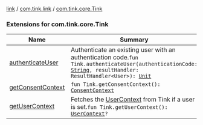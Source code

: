 [link](../../index.md) / [com.tink.link](../index.md) / [com.tink.core.Tink](./index.md)

### Extensions for com.tink.core.Tink

| Name | Summary |
|---|---|
| [authenticateUser](authenticate-user.md) | Authenticate an existing user with an authentication code.`fun Tink.authenticateUser(authenticationCode: `[`String`](https://kotlinlang.org/api/latest/jvm/stdlib/kotlin/-string/index.html)`, resultHandler: ResultHandler<User>): `[`Unit`](https://kotlinlang.org/api/latest/jvm/stdlib/kotlin/-unit/index.html) |
| [getConsentContext](get-consent-context.md) | `fun Tink.getConsentContext(): `[`ConsentContext`](../../com.tink.link.consent/-consent-context/index.md) |
| [getUserContext](get-user-context.md) | Fetches the [UserContext](../../com.tink.link.core.user/-user-context/index.md) from Tink if a user is set.`fun Tink.getUserContext(): `[`UserContext`](../../com.tink.link.core.user/-user-context/index.md)`?` |
